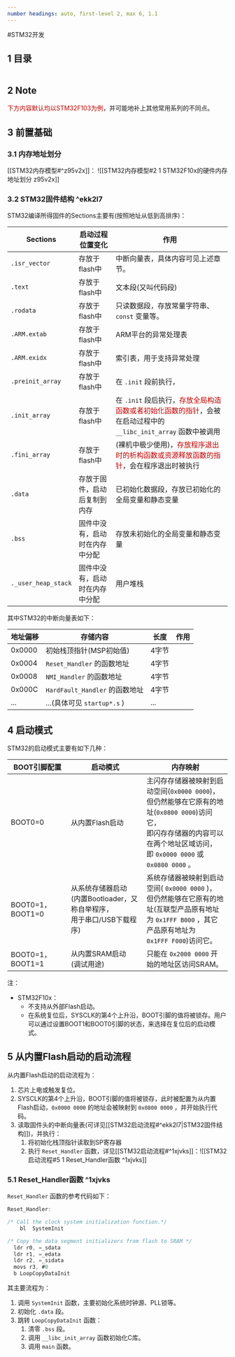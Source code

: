 ```yaml
---
number headings: auto, first-level 2, max 6, 1.1
---
```

#STM32开发 

## 1 目录

```toc
```

## 2 Note

<font color="#c00000">下方内容默认均以STM32F103为例</font>，并可能地补上其他常用系列的不同点。

## 3 前置基础

### 3.1 内存地址划分

[[STM32内存模型#^z95v2x]]：
![[STM32内存模型#2 1 STM32F10x的硬件内存地址划分 z95v2x]]

### 3.2 STM32固件结构 ^ekk2l7

STM32编译所得固件的Sections主要有(按照地址从低到高排序)：

| <center>Sections</center> | <center>启动过程位置变化</center> | <center>作用</center>                                                                                 |
| ------------------------- | ------------------------- | --------------------------------------------------------------------------------------------------- |
| `.isr_vector`             | 存放于flash中                 | 中断向量表，具体内容可见上述章节。                                                                                   |
| `.text`                   | 存放于flash中                 | 文本段(又叫代码段)                                                                                          |
| `.rodata`                 | 存放于flash中                 | 只读数据段，存放常量字符串、`const` 变量等。                                                                          |
| `.ARM.extab`              | 存放于flash中                 | ARM平台的异常处理表                                                                                         |
| `.ARM.exidx`              | 存放于flash中                 | 索引表，用于支持异常处理                                                                                        |
| `.preinit_array`          | 存放于flash中                 | 在 `.init` 段前执行，                                                                                     |
| `.init_array`             | 存放于flash中                 | 在 `.init` 段后执行，<font color="#c00000">存放全局构造函数或者初始化函数的指针</font>，会被在启动过程中的 `__libc_init_array` 函数中被调用 |
| `.fini_array`             | 存放于flash中                 | (裸机中极少使用)，<font color="#c00000">存放程序退出时的析构函数或资源释放函数的指针</font>，会在程序退出时被执行                            |
| `.data`                   | 存放于固件，启动后复制到内存            | 已初始化数据段，存放已初始化的全局变量和静态变量                                                                            |
| `.bss`                    | 固件中没有，启动时在内存中分配           | 存放未初始化的全局变量和静态变量                                                                                    |
| `._user_heap_stack`       | 固件中没有，启动时在内存中分配           | 用户堆栈                                                                                                |

其中STM32的中断向量表如下：

| 地址偏移   | <center>存储内容</center>     | <center>长度</center> | <center>作用</center> |
| ------ | ------------------------- | ------------------- | ------------------- |
| 0x0000 | 初始栈顶指针(MSP初始值)            | 4字节                 |                     |
| 0x0004 | `Reset_Handler` 的函数地址     | 4字节                 |                     |
| 0x0008 | `NMI_Handler` 的函数地址       | 4字节                 |                     |
| 0x000C | `HardFault_Handler` 的函数地址 | 4字节                 |                     |
| ...    | ...(具体可见 `startup*.s` )   | ...                 |                     |

## 4 启动模式

STM32的启动模式主要有如下几种：

| <center>BOOT引脚配置</center> | <center>启动模式</center>                              | <center>内存映射</center>                                                                                                           |
| ------------------------- | -------------------------------------------------- | ------------------------------------------------------------------------------------------------------------------------------- |
| BOOT0=0                   | 从内置Flash启动                                         | 主闪存存储器被映射到启动空间(`0x0000 0000`)，<br>但仍然能够在它原有的地址(`0x0800 0000`)访问它，<br>即闪存存储器的内容可以在两个地址区域访问，<br>即 `0x0000 0000` 或 `0x0800 0000` 。 |
| BOOT0=1，BOOT1=0           | 从系统存储器启动<br>(内置Bootloader，又称自举程序，<br>用于串口/USB下载程序) | 系统存储器被映射到启动空间( `0x0000 0000` )，<br>但仍然能够在它原有的地址(互联型产品原有地址<br>为 `0x1FFF B000` ，其它产品原有地址为<br>`0x1FFF F000`)访问它。                   |
| BOOT0=1，BOOT1=1           | 从内置SRAM启动<br>(调试用途)                                | 只能在 `0x2000 0000` 开始的地址区访问SRAM。                                                                                                 |

注：
- STM32F10x：
	- 不支持从外部Flash启动。
	- 在系统复位后，SYSCLK的第4个上升沿，BOOT引脚的值将被锁存。用户可以通过设置BOOT1和BOOT0引脚的状态，来选择在复位后的启动模式。

## 5 从内置Flash启动的启动流程

从内置Flash启动的启动流程为：
1. 芯片上电或触发复位。
2. SYSCLK的第4个上升沿，BOOT引脚的值将被锁存，此时被配置为从内置Flash启动，`0x0000 0000` 的地址会被映射到 `0x0800 0000` ，并开始执行代码。
3. 读取固件头的中断向量表(可详见[[STM32启动流程#^ekk2l7|STM32固件结构]])，并执行：
	1. 将初始化栈顶指针读取到SP寄存器
	2. 执行 `Reset_Handler` 函数，详见[[STM32启动流程#^1xjvks]]：![[STM32启动流程#5 1 Reset_Handler函数 ^1xjvks]]

### 5.1 Reset_Handler函数 ^1xjvks


`Reset_Handler` 函数的参考代码如下：

```C
Reset_Handler:

/* Call the clock system initialization function.*/
    bl  SystemInit

/* Copy the data segment initializers from flash to SRAM */
  ldr r0, =_sdata
  ldr r1, =_edata
  ldr r2, =_sidata
  movs r3, #0
  b LoopCopyDataInit
```

其主要流程为：
1. 调用 `SystemInit` 函数，主要初始化系统时钟源、PLL锁等。
2. 初始化 `.data` 段。
3. 跳转 `LoopCopyDataInit` 函数：
   1. 清零 `.bss` 段。
   2. 调用 `__libc_init_array` 函数初始化C库。
   3. 调用 `main` 函数。
